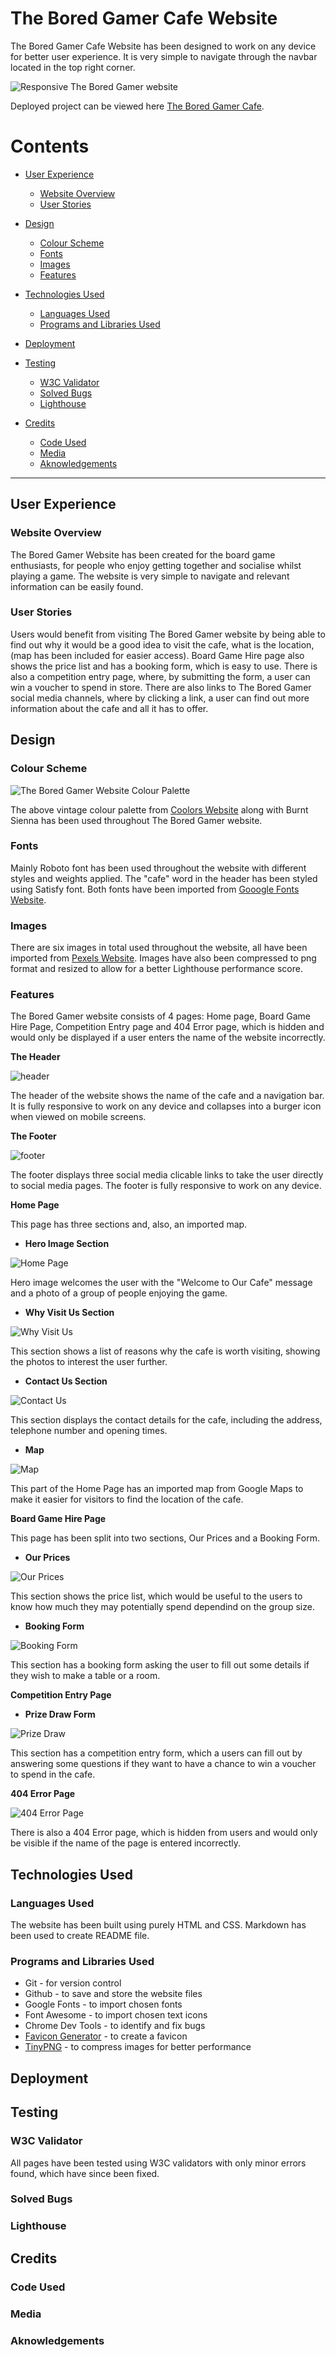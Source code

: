 # The Bored Gamer Cafe Website

The Bored Gamer Cafe Website has been designed to work on any device for better user experience. It is very simple to navigate through the navbar located in the top right corner.

![Responsive The Bored Gamer website](assets/docs/amiresponsive.png)

Deployed project can be viewed here [The Bored Gamer Cafe](https://juliahoban.github.io/the-bored-gamer/).

# Contents

* [User Experience](#user-experience)
    * [Website Overview](#website-overview)
    * [User Stories](#user-stories)

* [Design](#design)
   * [Colour Scheme](#colour-scheme)
   * [Fonts](#fonts)
   * [Images](#images)
   * [Features](#features)

* [Technologies Used](#technologies-used)
    * [Languages Used](#languages)
    * [Programs and Libraries Used](#programs-and-libraries-used)

* [Deployment](#deployment)

* [Testing](#testing)
    * [W3C Validator](#w3c-validator)
    * [Solved Bugs](#solved-bugs)
    * [Lighthouse](#lighthouse)

* [Credits](#credits)
    * [Code Used](#code-used)
    * [Media](#media)
    * [Aknowledgements](#aknowledgements)

- - - 

## User Experience

### Website Overview

The Bored Gamer Website has been created for the board game enthusiasts, for people who enjoy getting together and socialise whilst playing a game. The website is very simple to navigate and relevant information can be easily found.

### User Stories

Users would benefit from visiting The Bored Gamer website by being able to find out why it would be a good idea to visit the cafe, what is the location, (map has been included for easier access). Board Game Hire page also shows the price list and has a booking form, which is easy to use. There is also a competition entry page, where, by submitting the form, a user can win a voucher to spend in store. There are also links to The Bored Gamer social media channels, where by clicking a link, a user can find out more information about the cafe and all it has to offer.

## Design

### Colour Scheme

![The Bored Gamer Website Colour Palette](assets/docs/bored-gamer-colour-palette.png)

The above vintage colour palette from [Coolors Website](https://coolors.co/) along with Burnt Sienna has been used throughout The Bored Gamer website.

### Fonts

Mainly Roboto font has been used throughout the website with different styles and weights applied. The "cafe" word in the header has been styled using Satisfy font. Both fonts have been imported from [Gooogle Fonts Website](https://fonts.google.com/).

### Images

There are six images in total used throughout the website, all have been imported from [Pexels Website](https://www.pexels.com/). Images have also been compressed to png format and resized to allow for a better Lighthouse performance score.

### Features

The Bored Gamer website consists of 4 pages: Home page, Board Game Hire Page, Competition Entry page and 404 Error page, which is hidden and would only be displayed if a user enters the name of the website incorrectly.

**The Header**

![header](assets/docs/features/header.png)

The header of the website shows the name of the cafe and a navigation bar. It is fully responsive to work on any device and collapses into a burger icon when viewed on mobile screens.

**The Footer**

![footer](assets/docs/features/footer.png)

The footer displays three social media clicable links to take the user directly to social media pages. The footer is fully responsive to work on any device.

**Home Page**

This page has three sections and, also, an imported map.

- **Hero Image Section**

![Home Page](assets/docs/features/heroimage.png)

Hero image welcomes the user with the "Welcome to Our Cafe" message and a photo of a group of people enjoying the game.

- **Why Visit Us Section**

![Why Visit Us](assets/docs/features/why-visit.png)

This section shows a list of reasons why the cafe is worth visiting, showing the photos to interest the user further.

- **Contact Us Section**

![Contact Us](assets/docs/features/contact-us.png)

This section displays the contact details for the cafe, including the address, telephone number and opening times.

- **Map**

![Map](assets/docs/features/map.png)

This part of the Home Page has an imported map from Google Maps to make it easier for visitors to find the location of the cafe.

**Board Game Hire Page**

This page has been split into two sections, Our Prices and a Booking Form.

- **Our Prices**

![Our Prices](assets/docs/features/our-prices.png)

This section shows the price list, which would be useful to the users to know how much they may potentially spend dependind on the group size.

- **Booking Form**

![Booking Form](assets/docs/features/booking-form.png)

This section has a booking form asking the user to fill out some details if they wish to make a table or a room.

**Competition Entry Page**

- **Prize Draw Form**

![Prize Draw](assets/docs/features/competition-entry.png)

This section has a competition entry form, which a users can fill out by answering some questions if they want to have a chance to win a voucher to spend in the cafe.

**404 Error Page**

![404 Error Page](assets/docs/features/error-page.png)

There is also a 404 Error page, which is hidden from users and would only be visible if the name of the page is entered incorrectly.

## Technologies Used

### Languages Used

The website has been built using purely HTML and CSS.
Markdown has been used to create README file.

### Programs and Libraries Used
 
 * Git - for version control
 * Github - to save and store the website files
 * Google Fonts - to import chosen fonts
 * Font Awesome - to import chosen text icons
 * Chrome Dev Tools - to identify and fix bugs
 * [Favicon Generator](https://realfavicongenerator.net/) - to create a favicon
 * [TinyPNG](https://tinypng.com/) - to compress images for better performance

## Deployment

## Testing

### W3C Validator

All pages have been tested using W3C validators with only minor errors found, which have since been fixed.

### Solved Bugs

### Lighthouse

## Credits

### Code Used

### Media

### Aknowledgements
